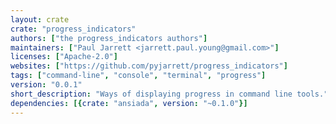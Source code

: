 ```yaml
---
layout: crate
crate: "progress_indicators"
authors: ["the progress_indicators authors"]
maintainers: ["Paul Jarrett <jarrett.paul.young@gmail.com>"]
licenses: ["Apache-2.0"]
websites: ["https://github.com/pyjarrett/progress_indicators"]
tags: ["command-line", "console", "terminal", "progress"]
version: "0.0.1"
short_description: "Ways of displaying progress in command line tools."
dependencies: [{crate: "ansiada", version: "~0.1.0"}]
---
```



